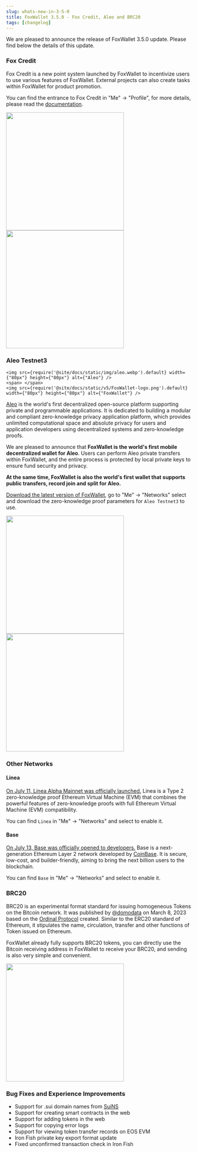 ```yaml
---
slug: whats-new-in-3-5-0
title: FoxWallet 3.5.0 - Fox Credit, Aleo and BRC20
tags: [changelog]
---
```


We are pleased to announce the release of FoxWallet 3.5.0 update. Please find below the details of this update.
<!--truncate-->

### Fox Credit
Fox Credit is a new point system launched by FoxWallet to incentivize users to use various features of FoxWallet. External projects can also create tasks within FoxWallet for product promotion.   

You can find the entrance to Fox Credit in "Me" -> "Profile", for more details, please read the [documentation](https://hc.foxwallet.com/docs/fox-credit).

<img src="/img/docs/profile.webp" width="320" /> <img src="/img/docs/fox-credit.webp" width="320" />

### Aleo Testnet3
```mdx-code-block
<img src={require('@site/docs/static/img/aleo.webp').default} width={"80px"} height={"80px"} alt={"Aleo"} />
<span> </span>
<img src={require('@site/docs/static/v5/FoxWallet-logo.png').default} width={"80px"} height={"80px"} alt={"FoxWallet"} />
```
[Aleo](https://www.aleo.org/) is the world's first decentralized open-source platform supporting private and programmable applications. It is dedicated to building a modular and compliant zero-knowledge privacy application platform, which provides unlimited computational space and absolute privacy for users and application developers using decentralized systems and zero-knowledge proofs.  

We are pleased to announce that **FoxWallet is the world's first mobile decentralized wallet for Aleo**. Users can perform Aleo private transfers within FoxWallet, and the entire process is protected by local private keys to ensure fund security and privacy.

**At the same time, FoxWallet is also the world's first wallet that supports public transfers, record join and split for Aleo.**

[Download the latest version of FoxWallet](https://foxwallet.com/download), go to "Me" -> "Networks" select and download the zero-knowledge proof parameters for `Aleo Testnet3` to use.  

<img src="/img/docs/aleo-wallet.webp" width="320" /> <img src="/img/docs/aleo-transfer.webp" width="320" />

### Other Networks

#### Linea
[On July 11, Linea Alpha Mainnet was officially launched.](https://linea.mirror.xyz/7l9gKzYzKVOxEOnReavov467Ss_fsrkGzABvbRISPMY) Linea is a Type 2 zero-knowledge proof Ethereum Virtual Machine (EVM) that combines the powerful features of zero-knowledge proofs with full Ethereum Virtual Machine (EVM) compatibility. 

You can find `Linea` in "Me" -> "Networks" and select to enable it.

#### Base
[On July 13, Base was officially opened to developers.](https://base.mirror.xyz/hwNwqXHVoLlO8s4DZppog4DfGvM34tigaDjOWuEJQfY) Base is a next-generation Ethereum Layer 2 network developed by [CoinBase](https://www.coinbase.com/). It is secure, low-cost, and builder-friendly, aiming to bring the next billion users to the blockchain.  

You can find `Base` in "Me" -> "Networks" and select to enable it.

### BRC20
BRC20 is an experimental format standard for issuing homogeneous Tokens on the Bitcoin network. It was published by [@domodata](https://twitter.com/domodata) on March 8, 2023 based on the [Ordinal Protocol](https://hc.foxwallet.com/docs/bitcoin/ordinals) created. Similar to the ERC20 standard of Ethereum, it stipulates the name, circulation, transfer and other functions of Token issued on Ethereum.    

FoxWallet already fully supports BRC20 tokens, you can directly use the Bitcoin receiving address in FoxWallet to receive your BRC20, and sending is also very simple and convenient.  

<img src="/img/docs/brc20-view.webp" width="320" />

### Bug Fixes and Experience Improvements
- Support for .sui domain names from [SuiNS](https://suins.io/)
- Support for creating smart contracts in the web
- Support for adding tokens in the web
- Support for copying error logs
- Support for viewing token transfer records on EOS EVM
- Iron Fish private key export format update
- Fixed unconfirmed transaction check in Iron Fish

